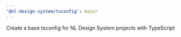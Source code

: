 ```yaml
---
'@nl-design-system/tsconfig': major
---
```


Create a base tsconfig for NL Design System projects with TypeScript
